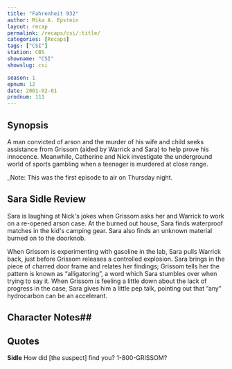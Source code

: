 ```yaml
---
title: "Fahrenheit 932"
author: Mika A. Epstein
layout: recap
permalink: /recaps/csi/:title/
categories: [Recaps]
tags: ["CSI"]
station: CBS
showname: "CSI"
showslug: csi

season: 1  
epnum: 12
date: 2001-02-01
prodnum: 111  
---
```


## Synopsis

A man convicted of arson and the murder of his wife and child seeks assistance from Grissom (aided by Warrick and Sara) to help prove his innocence. Meanwhile, Catherine and Nick investigate the underground world of sports gambling when a teenager is murdered at close range.

_Note: This was the first episode to air on Thursday night.

## Sara Sidle Review

Sara is laughing at Nick's jokes when Grissom asks her and Warrick to work on a re-opened arson case. At the burned out house, Sara finds waterproof matches in the kid's camping gear. Sara also finds an unknown material burned on to the doorknob.

When Grissom is experimenting with gasoline in the lab, Sara pulls Warrick back, just before Grissom releases a controlled explosion. Sara brings in the piece of charred door frame and relates her findings; Grissom tells her the pattern is known as &#8220;alligatoring&#8221;, a word which Sara stumbles over when trying to say it. When Grissom is feeling a little down about the lack of progress in the case, Sara gives him a little pep talk, pointing out that &#8221;any&#8221; hydrocarbon can be an accelerant.


## Character Notes## 

## Quotes

**Sidle** How did [the suspect] find you? 1-800-GRISSOM?

